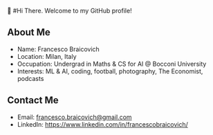 👋 #Hi There. Welcome to my GitHub profile! 

## About Me
- Name: Francesco Braicovich
- Location: Milan, Italy
- Occupation: Undergrad in Maths & CS for AI @ Bocconi University
- Interests: ML & AI, coding, football, photography, The Economist, podcasts

## Contact Me
- Email: francesco.braicovich@gmail.com
- LinkedIn: https://www.linkedin.com/in/francescobraicovich/

